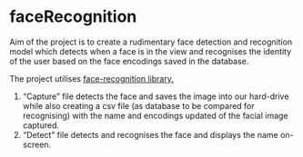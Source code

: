 # faceRecognition

Aim of the project is to create a rudimentary face detection and recognition model which detects when a face is in the view and recognises the identity of the user based on the face encodings saved in the database.

The project utilises  <a href="[https://github.com/Murad9288](https://pypi.org/project/face-recognition/)" target="_blank"> face-recognition library. </a>

1.	“Capture” file detects the face and saves the image into our hard-drive while also creating a csv file (as database to be compared for recognising) 
    with the name and encodings updated of the facial image captured.
2.	“Detect” file detects and recognises the face and displays the name on-screen.
